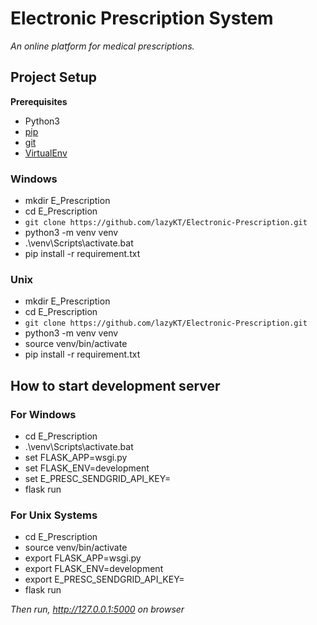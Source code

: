 
# Electronic Prescription System
*An online platform for medical prescriptions.*
## Project Setup
**Prerequisites**
- Python3
- [pip](https://pip.pypa.io/en/stable/installation/)
- [git](https://git-scm.com/book/en/v2/Getting-Started-Installing-Git)
- [VirtualEnv](https://virtualenv.pypa.io/en/latest/installation.html#via-pip)
### Windows
- mkdir E_Prescription
- cd E_Prescription
- `git clone https://github.com/lazyKT/Electronic-Prescription.git`
- python3 -m venv venv
- .\venv\Scripts\activate.bat
- pip install -r requirement.txt
### Unix
- mkdir E_Prescription
- cd E_Prescription
- `git clone https://github.com/lazyKT/Electronic-Prescription.git`
- python3 -m venv venv
- source venv/bin/activate
- pip install -r requirement.txt

## How to start development server
### For Windows
- cd E_Prescription
- .\venv\Scripts\activate.bat
- set FLASK_APP=wsgi.py
- set FLASK_ENV=development
- set E_PRESC_SENDGRID_API_KEY=<api-key>
- flask run
### For Unix Systems
- cd E_Prescription
- source venv/bin/activate
- export FLASK_APP=wsgi.py
- export FLASK_ENV=development
- export E_PRESC_SENDGRID_API_KEY=<api-key>
- flask run

*Then run, http://127.0.0.1:5000 on browser*
